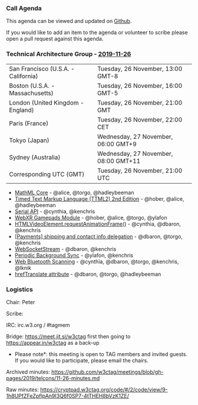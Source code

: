 ### Call Agenda

This agenda can be viewed and updated on [Github](https://github.com/w3ctag/meetings/blob/gh-pages/2019/telcons/11-26-agenda.md).

If you would like to add an item to the agenda or volunteer to scribe please open a pull request against this agenda.

### Technical Architecture Group - [2019-11-26](https://www.timeanddate.com/worldclock/converter.html?iso=20191126T210000&p1=224&p2=43&p3=136&p4=195&p5=248&p6=240)

<table>
<tr><td> San Francisco (U.S.A. - California) <td> Tuesday, 26 November, 13:00 GMT-8</td></tr>
<tr><td> Boston (U.S.A. - Massachusetts) <td> Tuesday, 26 November, 16:00 GMT-5</td></tr>
<tr><td> London (United Kingdom - England) <td> Tuesday, 26 November, 21:00 GMT</td></tr>
<tr><td> Paris (France) <td> Tuesday, 26 November, 22:00 CET</td></tr>
<tr><td> Tokyo (Japan) <td> Wednesday, 27 November, 06:00 GMT+9</td></tr>
<tr><td> Sydney (Australia) <td> Wednesday, 27 November, 08:00 GMT+11</td></tr>
<tr><td> Corresponding UTC (GMT) <td> Tuesday, 26 November, 21:00 UTC</td></tr>
</table>

* [MathML Core](https://github.com/w3ctag/design-reviews/issues/438) - @alice, @torgo, @hadleybeeman
* [Timed Text Markup Language (TTML2) 2nd Edition](https://github.com/w3ctag/design-reviews/issues/432) - @hober, @alice, @hadleybeeman
* [Serial API](https://github.com/w3ctag/design-reviews/issues/431) - @cynthia, @kenchris
* [WebXR Gamepads Module](https://github.com/w3ctag/design-reviews/issues/430) - @hober, @alice, @torgo, @ylafon
* [HTMLVideoElement.requestAnimationFrame()](https://github.com/w3ctag/design-reviews/issues/429) - @cynthia, @dbaron, @kenchris
* [[Payments] shipping and contact info delegation](https://github.com/w3ctag/design-reviews/issues/425) - @dbaron, @torgo, @kenchris
* [WebSocketStream](https://github.com/w3ctag/design-reviews/issues/394) - @dbaron, @kenchris
* [Periodic Background Sync](https://github.com/w3ctag/design-reviews/issues/367) - @ylafon, @kenchris
* [Web Bluetooth Scanning](https://github.com/w3ctag/design-reviews/issues/333) - @cynthia, @dbaron, @torgo, @kenchris, @lknik
* [hrefTranslate attribute](https://github.com/w3ctag/design-reviews/issues/301) - @dbaron, @torgo, @hadleybeeman

### Logistics

Chair: Peter

Scribe:

IRC: irc.w3.org / #tagmem

Bridge: https://meet.jit.si/w3ctag first then going to https://appear.in/w3ctag as a back-up

* Please note*: this meeting is open to TAG members and invited guests. If you would like to participate, please email the chairs.

Archived minutes: https://github.com/w3ctag/meetings/blob/gh-pages/2019/telcons/11-26-minutes.md

Raw minutes: https://cryptpad.w3ctag.org/code/#/2/code/view/9-1h8UPfZFeZpflpAn9I3Q6f0SP7-4tTHEH8bVzK1ZE/
